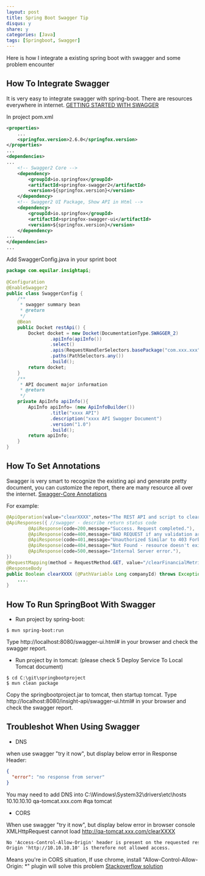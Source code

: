 ```yaml
---
layout: post
title: Spring Boot Swagger Tip
disqus: y
share: y
categories: [Java]
tags: [Springboot, Swagger]
---
```


Here is how I integrate a existing spring boot with swagger and some problem encounter

How To Integrate Swagger
---------------------
It is very easy to integrate swagger with spring-boot. There are resources everywhere in internet.
[GETTING STARTED WITH SWAGGER](http://swagger.io/getting-started/)

In project pom.xml
```xml
<properties>
    ...
    <springfox.version>2.6.0</springfox.version>
</properties>
...
<dependencies>
...
    <!-- Swagger2 Core -->
    <dependency>
        <groupId>io.springfox</groupId>
        <artifactId>springfox-swagger2</artifactId>
        <version>${springfox.version}</version>
    </dependency>
    <!-- Swagger2 UI Package, Show API in Html -->
    <dependency>
        <groupId>io.springfox</groupId>
        <artifactId>springfox-swagger-ui</artifactId>
        <version>${springfox.version}</version>
    </dependency>
...
</dependencies>
...
```

Add SwaggerConfig.java in your sprint boot
```java
package com.equilar.insightapi;
 
@Configuration
@EnableSwagger2
public class SwaggerConfig {
    /**
     * swagger summary bean
     * @return
     */
    @Bean
    public Docket restApi() {
        Docket docket = new Docket(DocumentationType.SWAGGER_2)
                .apiInfo(apiInfo())
                .select()
                .apis(RequestHandlerSelectors.basePackage("com.xxx.xxx"))
                .paths(PathSelectors.any())
                .build();
        return docket;
    }
    /**
     * API document major information
     * @return
     */
    private ApiInfo apiInfo(){
        ApiInfo apiInfo= (new ApiInfoBuilder())
                .title("xxxx API")
                .description("xxxx API Swagger Document")
                .version("1.0")
                .build();
        return apiInfo;
    }
}
```

How To Set Annotations
---------------------
Swagger is very smart to recognize the existing api and generate pretty document, you can customize the report, there are many resource all over the internet.
[Swagger-Core Annotations](https://github.com/swagger-api/swagger-core/wiki/Annotations-1.5.X)

For example:
```java
@ApiOperation(value="clearXXXX",notes="The REST API and script to clear the data in cache and DB for the given company id.")
@ApiResponses({ //swagger - describe return status code
        @ApiResponse(code=200,message="Success. Request completed."),
        @ApiResponse(code=400,message="BAD REQUEST if any validation are failed, like negative company id, invalid metric id."),
        @ApiResponse(code=401,message="Unauthorized Similar to 403 Forbidden, but specifically for use when authentication is required and has failed or has not yet been provided."),
        @ApiResponse(code=404,message="Not Found - resource doesn't exist for the specified id."),
        @ApiResponse(code=500,message="Internal Server error."),
})
@RequestMapping(method = RequestMethod.GET, value="/clearFinancialMetricCalc/{companyId}")
@ResponseBody
public Boolean clearXXXX (@PathVariable Long companyId) throws Exception {
    ....
}
```

How To Run SpringBoot With Swagger
---------------------
* Run project by spring-boot:
```shell
$ mvn spring-boot:run
```
Type http://localhost:8080/swagger-ui.html# in your browser and check the swagger report.
 
* Run project by in tomcat:
(please check 5 Deploy Service To Local Tomcat document)
```shell
$ cd C:\git\springbootproject
$ mvn clean package
```
Copy the springbootproject.jar to tomcat, then startup tomcat.
Type http://localhost:8080/insight-api/swagger-ui.html# in your browser and check the swagger report.

Troubleshot When Using Swagger
---------------------
* DNS

when use swagger "try it now", but display below error in Response Header:
```json
{
  "error": "no response from server"
}
```
You may need to add DNS into C:\Windows\System32\drivers\etc\hosts
10.10.10.10 qa-tomcat.xxx.com #qa tomcat

* CORS

When use swagger "try it now", but display below error in browser console
XMLHttpRequest cannot load http://qa-tomcat.xxx.com/clearXXXX
```html
No 'Access-Control-Allow-Origin' header is present on the requested resource.
Origin 'http://10.10.10.10' is therefore not allowed access.
```
Means you're in CORS situation, If use chrome, install "Allow-Control-Allow-Origin: *" plugin will solve this problem
[Stackoverflow solution](http://stackoverflow.com/questions/20035101/no-access-control-allow-origin-header-is-present-on-the-requested-resource)












